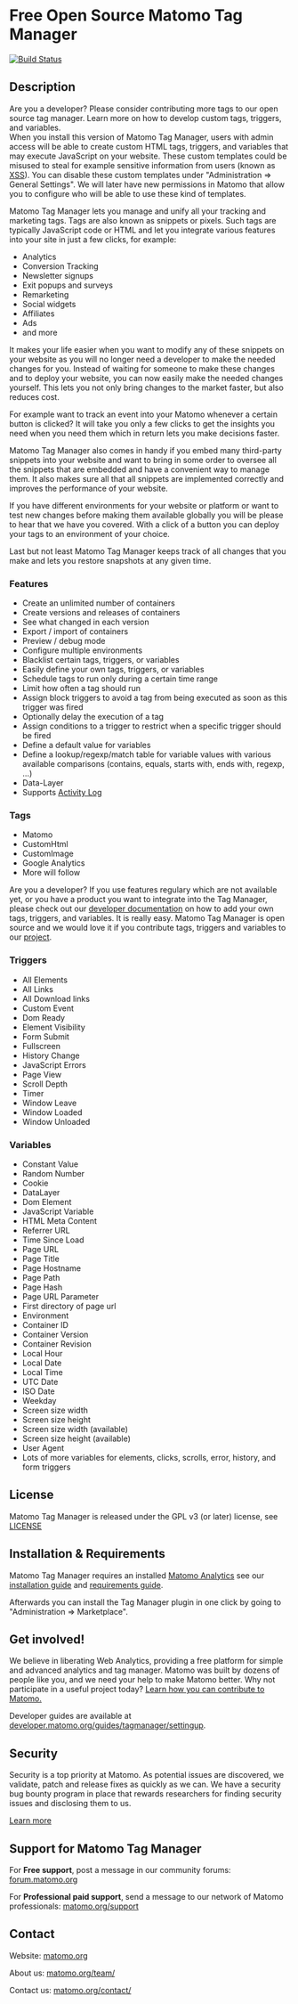 # Free Open Source Matomo Tag Manager

[![Build Status](https://github.com/matomo-org/tag-manager/actions/workflows/matomo-tests.yml/badge.svg?branch=5.x-dev)](https://github.com/matomo-org/tag-manager/actions/workflows/matomo-tests.yml)

## Description

<div class="alert alert-info">
Are you a developer? Please consider contributing more tags to our open source tag manager. Learn more on how to develop custom tags, triggers, and variables.
</div>

<div class="alert">
When you install this version of Matomo Tag Manager, users with admin access will be able to create custom HTML tags, triggers, and variables that may execute JavaScript on your website. These custom templates could be misused to steal for example sensitive information from users (known as <a href="https://en.wikipedia.org/wiki/Cross-site_scripting">XSS</a>). You can disable these custom templates under "Administration => General Settings". We will later have new permissions in Matomo that allow you to configure who will be able to use these kind of templates.
</div>

Matomo Tag Manager lets you manage and unify all your tracking and marketing tags. Tags are also known as snippets or pixels. Such tags are typically JavaScript code or HTML and let you integrate various features into your site in just a few clicks, for example:

* Analytics
* Conversion Tracking
* Newsletter signups
* Exit popups and surveys
* Remarketing
* Social widgets
* Affiliates
* Ads
* and more

It makes your life easier when you want to modify any of these snippets on your website as you will no longer need a developer to make the needed changes for you. Instead of waiting for someone to make these changes and to deploy your website, you can now easily make the needed changes yourself. This lets you not only bring changes to the market faster, but also reduces cost.

For example want to track an event into your Matomo whenever a certain button is clicked? It will take you only a few clicks to get the insights you need when you need them which in return lets you make decisions faster.

Matomo Tag Manager also comes in handy if you embed many third-party snippets into your website and want to bring in some order to oversee all the snippets that are embedded and have a convenient way to manage them. It also makes sure all that all snippets are implemented correctly and improves the performance of your website.

If you have different environments for your website or platform or want to test new changes before making them available globally you will be please to hear that we have you covered. With a click of a button you can deploy your tags to an environment of your choice.

Last but not least Matomo Tag Manager keeps track of all changes that you make and lets you restore snapshots at any given time.

### Features
* Create an unlimited number of containers
* Create versions and releases of containers
* See what changed in each version
* Export / import of containers
* Preview / debug mode
* Configure multiple environments
* Blacklist certain tags, triggers, or variables
* Easily define your own tags, triggers, or variables
* Schedule tags to run only during a certain time range
* Limit how often a tag should run
* Assign block triggers to avoid a tag from being executed as soon as this trigger was fired
* Optionally delay the execution of a tag
* Assign conditions to a trigger to restrict when a specific trigger should be fired
* Define a default value for variables
* Define a lookup/regexp/match table for variable values with various available comparisons (contains, equals, starts with, ends with, regexp, ...)
* Data-Layer
* Supports [Activity Log](https://plugins.matomo.org/ActivityLog)

### Tags
* Matomo
* CustomHtml
* CustomImage
* Google Analytics
* More will follow

Are you a developer? If you use features regulary which are not available yet, or you have a product you want to integrate into the Tag Manager, please check out our [developer documentation](https://developer.matomo.org/guides/tagmanager/settingup) on how to add your own tags, triggers, and variables. It is really easy. Matomo Tag Manager is open source and we would love it if you contribute tags, triggers and variables to our [project](https://github.com/matomo-org/tag-manager).

### Triggers
* All Elements
* All Links
* All Download links
* Custom Event
* Dom Ready
* Element Visibility
* Form Submit
* Fullscreen
* History Change
* JavaScript Errors
* Page View
* Scroll Depth
* Timer 
* Window Leave
* Window Loaded
* Window Unloaded

### Variables
* Constant Value
* Random Number
* Cookie
* DataLayer
* Dom Element
* JavaScript Variable
* HTML Meta Content
* Referrer URL
* Time Since Load
* Page URL
* Page Title
* Page Hostname
* Page Path
* Page Hash
* Page URL Parameter
* First directory of page url
* Environment
* Container ID
* Container Version
* Container Revision
* Local Hour
* Local Date
* Local Time
* UTC Date
* ISO Date
* Weekday
* Screen size width
* Screen size height
* Screen size width (available)
* Screen size height (available)
* User Agent
* Lots of more variables for elements, clicks, scrolls, error, history, and form triggers

## License

Matomo Tag Manager is released under the GPL v3 (or later) license, see [LICENSE](LICENSE)

## Installation & Requirements

Matomo Tag Manager requires an installed [Matomo Analytics](https://github.com/matomo-org/matomo) see our [installation guide](https://matomo.org/docs/installation/) and [requirements guide](https://matomo.org/docs/requirements/).

Afterwards you can install the Tag Manager plugin in one click by going to "Administration => Marketplace".

## Get involved!

We believe in liberating Web Analytics, providing a free platform for simple and advanced analytics and tag manager. Matomo was built by dozens of people like you,
and we need your help to make Matomo better. Why not participate in a useful project today? [Learn how you can contribute to Matomo.](https://matomo.org/get-involved)

Developer guides are available at [developer.matomo.org/guides/tagmanager/settingup](https://developer.matomo.org/guides/tagmanager/settingup).

## Security

Security is a top priority at Matomo. As potential issues are discovered, we validate, patch and release fixes as quickly as we can. We have a security bug bounty program in place that rewards researchers for finding security issues and disclosing them to us.

[Learn more](https://matomo.org/security/)

## Support for Matomo Tag Manager

For **Free support**, post a message in our community forums: [forum.matomo.org](https://forum.matomo.org/)

For **Professional paid support**, send a message to our network of Matomo professionals: [matomo.org/support](https://matomo.org/contact/)

## Contact

Website: [matomo.org](https://matomo.org)

About us: [matomo.org/team/](https://matomo.org/team/)

Contact us: [matomo.org/contact/](https://matomo.org/contact/)

